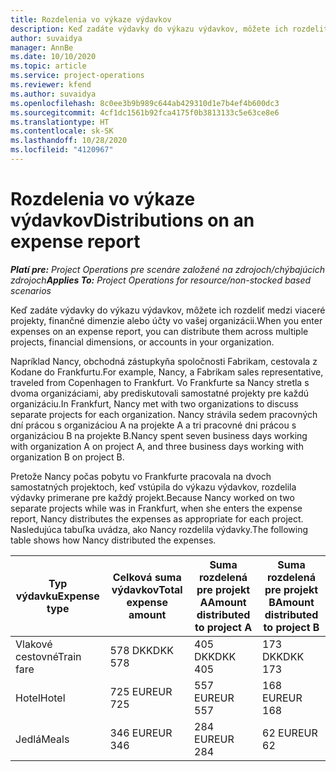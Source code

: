 ```yaml
---
title: Rozdelenia vo výkaze výdavkov
description: Keď zadáte výdavky do výkazu výdavkov, môžete ich rozdeliť medzi viaceré projekty, právnické osoby alebo účty vo vašej organizácii.
author: suvaidya
manager: AnnBe
ms.date: 10/10/2020
ms.topic: article
ms.service: project-operations
ms.reviewer: kfend
ms.author: suvaidya
ms.openlocfilehash: 8c0ee3b9b989c644ab429310d1e7b4ef4b600dc3
ms.sourcegitcommit: 4cf1dc1561b92fca4175f0b3813133c5e63ce8e6
ms.translationtype: HT
ms.contentlocale: sk-SK
ms.lasthandoff: 10/28/2020
ms.locfileid: "4120967"
---
```

# <a name="distributions-on-an-expense-report"></a><span data-ttu-id="9f288-103">Rozdelenia vo výkaze výdavkov</span><span class="sxs-lookup"><span data-stu-id="9f288-103">Distributions on an expense report</span></span>

<span data-ttu-id="9f288-104">_**Platí pre:** Project Operations pre scenáre založené na zdrojoch/chýbajúcich zdrojoch_</span><span class="sxs-lookup"><span data-stu-id="9f288-104">_**Applies To:** Project Operations for resource/non-stocked based scenarios_</span></span>

<span data-ttu-id="9f288-105">Keď zadáte výdavky do výkazu výdavkov, môžete ich rozdeliť medzi viaceré projekty, finančné dimenzie alebo účty vo vašej organizácii.</span><span class="sxs-lookup"><span data-stu-id="9f288-105">When you enter expenses on an expense report, you can distribute them across multiple projects, financial dimensions, or accounts in your organization.</span></span>

<span data-ttu-id="9f288-106">Napríklad Nancy, obchodná zástupkyňa spoločnosti Fabrikam, cestovala z Kodane do Frankfurtu.</span><span class="sxs-lookup"><span data-stu-id="9f288-106">For example, Nancy, a Fabrikam sales representative, traveled from Copenhagen to Frankfurt.</span></span> <span data-ttu-id="9f288-107">Vo Frankfurte sa Nancy stretla s dvoma organizáciami, aby prediskutovali samostatné projekty pre každú organizáciu.</span><span class="sxs-lookup"><span data-stu-id="9f288-107">In Frankfurt, Nancy met with two organizations to discuss separate projects for each organization.</span></span> <span data-ttu-id="9f288-108">Nancy strávila sedem pracovných dní prácou s organizáciou A na projekte A a tri pracovné dni prácou s organizáciou B na projekte B.</span><span class="sxs-lookup"><span data-stu-id="9f288-108">Nancy spent seven business days working with organization A on project A, and three business days working with organization B on project B.</span></span>

<span data-ttu-id="9f288-109">Pretože Nancy počas pobytu vo Frankfurte pracovala na dvoch samostatných projektoch, keď vstúpila do výkazu výdavkov, rozdelila výdavky primerane pre každý projekt.</span><span class="sxs-lookup"><span data-stu-id="9f288-109">Because Nancy worked on two separate projects while was in Frankfurt, when she enters the expense report, Nancy distributes the expenses as appropriate for each project.</span></span> <span data-ttu-id="9f288-110">Nasledujúca tabuľka uvádza, ako Nancy rozdelila výdavky.</span><span class="sxs-lookup"><span data-stu-id="9f288-110">The following table shows how Nancy distributed the expenses.</span></span>

| <span data-ttu-id="9f288-111">Typ výdavku</span><span class="sxs-lookup"><span data-stu-id="9f288-111">Expense type</span></span> | <span data-ttu-id="9f288-112">Celková suma výdavkov</span><span class="sxs-lookup"><span data-stu-id="9f288-112">Total expense amount</span></span> | <span data-ttu-id="9f288-113">Suma rozdelená pre projekt A</span><span class="sxs-lookup"><span data-stu-id="9f288-113">Amount distributed to project A</span></span> | <span data-ttu-id="9f288-114">Suma rozdelená pre projekt B</span><span class="sxs-lookup"><span data-stu-id="9f288-114">Amount distributed to project B</span></span> |
|--------------|----------------------|---------------------------------|---------------------------------|
| <span data-ttu-id="9f288-115">Vlakové cestovné</span><span class="sxs-lookup"><span data-stu-id="9f288-115">Train fare</span></span>   | <span data-ttu-id="9f288-116">578 DKK</span><span class="sxs-lookup"><span data-stu-id="9f288-116">DKK 578</span></span>              | <span data-ttu-id="9f288-117">405 DKK</span><span class="sxs-lookup"><span data-stu-id="9f288-117">DKK 405</span></span>                         | <span data-ttu-id="9f288-118">173 DKK</span><span class="sxs-lookup"><span data-stu-id="9f288-118">DKK 173</span></span>                         |
| <span data-ttu-id="9f288-119">Hotel</span><span class="sxs-lookup"><span data-stu-id="9f288-119">Hotel</span></span>        | <span data-ttu-id="9f288-120">725 EUR</span><span class="sxs-lookup"><span data-stu-id="9f288-120">EUR 725</span></span>              | <span data-ttu-id="9f288-121">557 EUR</span><span class="sxs-lookup"><span data-stu-id="9f288-121">EUR 557</span></span>                         | <span data-ttu-id="9f288-122">168 EUR</span><span class="sxs-lookup"><span data-stu-id="9f288-122">EUR 168</span></span>                         |
| <span data-ttu-id="9f288-123">Jedlá</span><span class="sxs-lookup"><span data-stu-id="9f288-123">Meals</span></span>        | <span data-ttu-id="9f288-124">346 EUR</span><span class="sxs-lookup"><span data-stu-id="9f288-124">EUR 346</span></span>              | <span data-ttu-id="9f288-125">284 EUR</span><span class="sxs-lookup"><span data-stu-id="9f288-125">EUR 284</span></span>                         | <span data-ttu-id="9f288-126">62 EUR</span><span class="sxs-lookup"><span data-stu-id="9f288-126">EUR 62</span></span>                          |
